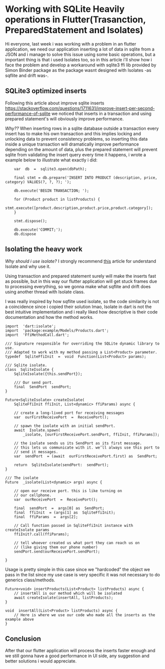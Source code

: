 # Working with SQLite Heavily operations in Flutter(Trasanction, PreparedStatement and Isolates)

Hi everyone, last week i was working with a problem in an flutter application, we need our application inserting a lot of data in sqlite from a JSON and i manage to solve this issue using some basic operations, but a important thing is that i used Isolates too, so in this article i'll show how i face the problem and develop a workaround with sqlite3 ffi lib provided by Simon Binder package as the package wasnt designed with Isolates -as sqflite and drift was-.


## SQLite3 optimized inserts

Following this article about improve sqlite inserts https://stackoverflow.com/questions/1711631/improve-insert-per-second-performance-of-sqlite we noticed that inserts in a transaction and using prepared statement's will obviously improve performance.

*Why??* When inserting rows in a sqlite database outside a transaction every insert has to make his own transaction and this implies locking and unlocking data to prevent consistency problems, so inserting this data inside a unique transaction will dramatically improve performance depending on the amount of data, plus the prepared statement will prevent sqlite from validating the insert query every time it happens, i wrote a example below to illustrate what exactly i did:

```
    var  db  =  sqlite3.open(dbPath);

	final stmt = db.prepare('INSERT INTO PRODUCT (description, price, category) VALUES(?, ?, ?); ');
	
	db.execute('BEGIN TRANSACTION; ');

	for (Product product in listProducts) {
		stmt.execute([product.description,product.price,product.category]);
	}
	
	stmt.dispose();

	db.execute('COMMIT;');
	db.dispose
```

## Isolating the heavy work

*Why should i use isolate?* I strongly recommend [this](https://dev.to/alphamikle/why-should-you-use-isolates-in-flutter-1k5o) article for understand Isolate and why use it.

Using transaction and prepared statement surely will make the inserts fast as possible, but in this way our flutter application will get stuck frames due to processing everything, so we gonna make what sqflite and drift does using another thread with Isolate class.

I was really inspired by how sqflite used isolate, so the code similarity is not a coincidence since i copied their solution lmao, Isolate in dart is not the best intuitive implementation and i really liked how descriptive is their code documentation and how the method works.

```
import  'dart:isolate';
import  'package:example/Models/Products.dart';
import  'FfiMethodCall.dart';

/// Signature responsible for overriding the SQLite dynamic library to use.
/// Adapted to work with my method passing a List<Product> parameter.
typedef  SqliteFfiInit  =  void  Function(List<Product> params);

/// Sqlite isolate.
class  SqliteIsolate {
	SqliteIsolate({this.sendPort});

	/// Our send port.
	final  SendPort  sendPort;
}

Future<SqliteIsolate> createIsolate(
	SqliteFfiInit ffiInit, List<dynamic> ffiParams) async {

	// create a long-lived port for receiving messages
	var  ourFirstReceivePort  =  ReceivePort();

	// spawn the isolate with an initial sendPort.
	await  Isolate.spawn(
		_isolate, [ourFirstReceivePort.sendPort, ffiInit, ffiParams]);
		
	// the isolate sends us its SendPort as its first message.
	// this lets us communicate with it. we’ll always use this port to
	// send it messages.
	var  sendPort  = (await  ourFirstReceivePort.first) as  SendPort;

	return  SqliteIsolate(sendPort:  sendPort);
}

/// The isolate
Future  _isolate(List<dynamic> args) async {

	// open our receive port. this is like turning on
	// our cellphone.
	var  ourReceivePort  =  ReceivePort();

	final  sendPort  =  args[0] as  SendPort;
	final  ffiInit  = (args[1] as  SqliteFfiInit);
	final  ffiParams  =  args[2];

	// Call function passed in SqliteFfiInit instance with createIsolate params
	ffiInit?.call(ffiParams);

	// tell whoever created us what port they can reach us on
	// (like giving them our phone number)
	sendPort.send(ourReceivePort.sendPort);

}
```

Usage is pretty simple in this case since we "hardcoded" the object we pass in the list since my use case is very specific it was not necessary to do generics class/methods.

``` 
Future<void> insertProducts(List<Product> listProducts) async {
	// insertAll is our method which will be isolated
	await createIsolate(insertAll, listProducts);
}

void  insertAll(List<Product> listProducts) async {
	// Here is where we use our code who made all the inserts as the example above
}
```

## Conclusion

After that our flutter application will process the inserts faster enough and we still gonna have a good performance in UI side, any suggestion and better solutions i would appreciate.

